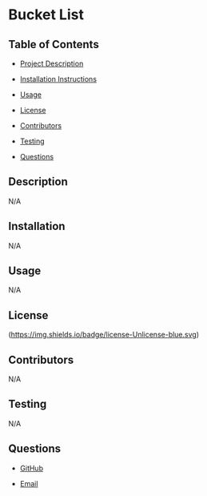 
# Bucket List 

## Table of Contents
* [Project Description](#description)

* [Installation Instructions](#installation)

* [Usage](#usage)

* [License](#license)

* [Contributors](#contributors)

* [Testing](#testing)

* [Questions](#questions)

## Description
N/A


## Installation
N/A


## Usage
N/A


## License
(https://img.shields.io/badge/license-Unlicense-blue.svg)


## Contributors
N/A


## Testing
N/A


## Questions

* [GitHub](https://github.com/rbl1992)

* [Email](mailto:loganroyjr4@gmail.com)


